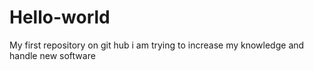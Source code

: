 Hello-world
===========

My first repository on git hub i am trying to increase my knowledge and handle new software
